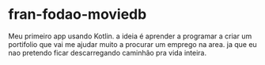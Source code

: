 # fran-fodao-moviedb
Meu primeiro app usando Kotlin.
a ideia é aprender a programar a criar um portifolio que vai me ajudar muito a procurar um emprego na area.
ja que eu nao pretendo ficar descarregando caminhão pra vida inteira.
